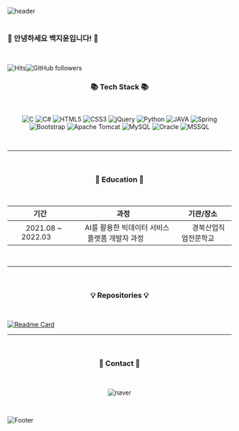 <!--헤더-->
![header](https://capsule-render.vercel.app/api?type=waving&color=5194f0&height=240&section=header&text=Baek%20Ji-Yun&fontSize=90&desc='s%20git&descAlignY=56&descAlign=81&fontColor=fffefe&animation=fadeIn)
<br><br>

###  🐣 안녕하세요 백지윤입니다! 🐣

<br>

<!--방문자 수-->
![Hits](https://hits.seeyoufarm.com/api/count/incr/badge.svg?url=https%3A%2F%2Fgithub.com%2FBaek-JiYun&count_bg=%235C9BF0&title_bg=%233E4565&icon=github.svg&icon_color=%23F0F0F0&title=%EB%B0%A9%EB%AC%B8%EC%9E%90+%EC%88%98&edge_flat=false)![GitHub followers](https://img.shields.io/github/followers/Baek-JiYun) 

<h3 align="center">📚 Tech Stack 📚</h3>

<br>

<p align="center">
<img alt="C" src="https://img.shields.io/badge/c-0052CC?style=for-the-badge&logo=c&logoColor=white"/>
<img alt="C#" src="https://img.shields.io/badge/C%23-239120?style=for-the-badge&logo=c-sharp&logoColor=white"/>
<img alt="HTML5" src="https://img.shields.io/badge/html5-E34F26?style=for-the-badge&logo=html5&logoColor=white"/>
<img alt="CSS3" src="https://img.shields.io/badge/css3-1572B6?style=for-the-badge&logo=css3&logoColor=white"/> 
<img alt="jQuery" src="https://img.shields.io/badge/jquery-0769AD?style=for-the-badge&logo=jquery&logoColor=white"/>
<img alt="Python" src="https://img.shields.io/badge/python-3776AB?style=for-the-badge&logo=python&logoColor=white"/>
<img alt="JAVA" src="https://img.shields.io/badge/java-007396?style=for-the-badge&logo=java&logoColor=white"/>
<img alt="Spring" src="https://img.shields.io/badge/spring-6DB33F?style=for-the-badge&logo=spring&logoColor=white"/>
<img alt="Bootstrap" src="https://img.shields.io/badge/bootstrap-7952B3?style=for-the-badge&logo=bootstrap&logoColor=white"/>
<img alt="Apache Tomcat" src="https://img.shields.io/badge/Apache Tomcat-F8DC75?style=for-the-badge&logo=apachetomcat&logoColor=black"/>
<img alt="MySQL" src="https://img.shields.io/badge/mysql-%2300f.svg?style=for-the-badge&logo=mysql&logoColor=white"/> 
<img alt="Oracle" src ="https://img.shields.io/badge/oracle-%23F00000.svg?style=for-the-badge&logo=oracle&logoColor=white" />
<img alt="MSSQL" src ="https://img.shields.io/badge/msSQL-CC2927?style=for-the-badge&logo=microsoft SQL Server&logoColor=white" />
  
  </p>
  <br>
  
***

<br>
<h3 align ="center">📖 Education 📖</h3>

<br>

  
  
|        기간      |           과정          |       기관/장소       |
|  :-------:  |  :--------:  |  :--------:  |
| &nbsp;&nbsp;&nbsp; 2021.08 ~ 2022.03 &nbsp;&nbsp;&nbsp;| &nbsp;&nbsp;&nbsp; AI를 활용한 빅데이터 서비스 플랫폼 개발자 과정 &nbsp;&nbsp;&nbsp;&nbsp;&nbsp;&nbsp;&nbsp; | &nbsp;&nbsp;&nbsp;&nbsp;&nbsp; 경북산업직업전문학교 &nbsp;&nbsp;&nbsp;&nbsp; |

  
<br>

***

<br>

<h3 align="center">💡 Repositories 💡</h3>

<br>

[![Readme Card](https://github-readme-stats.vercel.app/api/pin/?username=gyu-hwan&repo=Ai3_GaTeam_lottery)](https://github.com/gyu-hwan/Ai3_GaTeam_lottery)

***

<br>

<h3 align="center">💌 Contact 💌</h3>

<br>

<p align="center">
<img alt="naver" src="https://img.shields.io/badge/skflahwk@naver.com-03C75A?style=flat&logo=Naver&logoColor=white"/>

  </p>
<br>

![Footer](https://capsule-render.vercel.app/api?type=waving&color=5194f0&height=100&section=footer)

